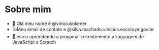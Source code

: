 # Sobre mim
- 👋 Olá meu nome é  @viniciusokener
- :+1:Meu email de contato e @silva.machado.vinicius.escola.pr.gov.br
- 🌱 estou aprendendo a progamar recentemente a linguagem de JavaScript e Scratch
